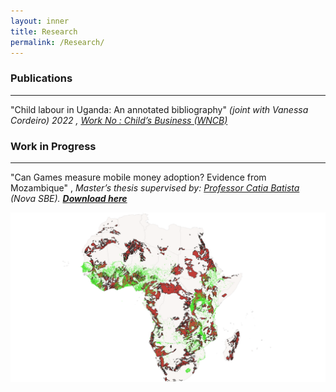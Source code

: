 ```yaml
---
layout: inner
title: Research
permalink: /Research/
---
```


### Publications 
---
"Child labour in Uganda: An annotated bibliography" _(joint with Vanessa Cordeiro) 2022 , [Work No : Child’s Business (WNCB) ](/Uganda-1.pdf)_ 

### Work in Progress
---
 "Can Games measure mobile money adoption? Evidence from Mozambique" , _Master’s thesis supervised by:  [Professor Catia Batista](https://www.catiabatista.org/) (Nova SBE). <b>[Download here](https://jamesahabyona.github.io/games_mobile_money_adoption.pdf)  </b>_

![Artisanal Mines and Women Empowerment](https://github.com/Jamesahabyona/jamesahabyona.github.io/blob/master/dhsgoldafrica.png)


 



